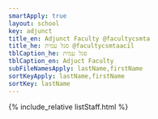 ```yaml
---
smartApply: true
layout: school
key: adjunct
title_en: Adjunct Faculty @facultycsmta
title_he: סגל עמית @facultycsmtaacil
tblCaption_he: סגל עמית
tblCaption_en: Adjuct Faculty
subFileNamesApply: lastName,firstName
sortKeyApply: lastName,firstName
sortKey: lastName
---
```


{% include_relative listStaff.html %}
